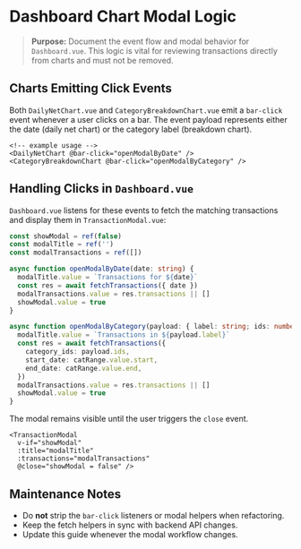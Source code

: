 # Dashboard Chart Modal Logic

> **Purpose:** Document the event flow and modal behavior for `Dashboard.vue`. This logic is vital for reviewing transactions directly from charts and must not be removed.

## Charts Emitting Click Events

Both `DailyNetChart.vue` and `CategoryBreakdownChart.vue` emit a `bar-click` event whenever a user clicks on a bar. The event payload represents either the date (daily net chart) or the category label (breakdown chart).

```vue
<!-- example usage -->
<DailyNetChart @bar-click="openModalByDate" />
<CategoryBreakdownChart @bar-click="openModalByCategory" />
```

## Handling Clicks in `Dashboard.vue`

`Dashboard.vue` listens for these events to fetch the matching transactions and display them in `TransactionModal.vue`:

```ts
const showModal = ref(false)
const modalTitle = ref('')
const modalTransactions = ref([])

async function openModalByDate(date: string) {
  modalTitle.value = `Transactions for ${date}`
  const res = await fetchTransactions({ date })
  modalTransactions.value = res.transactions || []
  showModal.value = true
}

async function openModalByCategory(payload: { label: string; ids: number[] }) {
  modalTitle.value = `Transactions in ${payload.label}`
  const res = await fetchTransactions({
    category_ids: payload.ids,
    start_date: catRange.value.start,
    end_date: catRange.value.end,
  })
  modalTransactions.value = res.transactions || []
  showModal.value = true
}
```

The modal remains visible until the user triggers the `close` event.

```vue
<TransactionModal
  v-if="showModal"
  :title="modalTitle"
  :transactions="modalTransactions"
  @close="showModal = false" />
```

## Maintenance Notes

- Do **not** strip the `bar-click` listeners or modal helpers when refactoring.
- Keep the fetch helpers in sync with backend API changes.
- Update this guide whenever the modal workflow changes.
